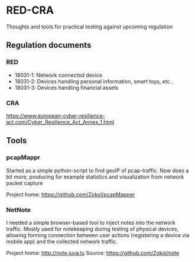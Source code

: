 # RED-CRA
Thoughts and tools for practical testing against upcoming regulation

## Regulation documents

### RED
* 18031-1: Network connected device
* 18031-2: Devices handling personal information, smart toys, etc..
* 18031-3: Devices handling financial assets

### CRA
https://www.european-cyber-resilience-act.com/Cyber_Resilience_Act_Annex_1.html

## Tools

### pcapMappr

Started as a simple python-script to find geoIP of pcap-traffic.
Now does a bit more, producing for example statistics and visualization from network packet capture

Project home: https://github.com/Zokol/pcapMapper

### NetNote

I needed a simple browser-based tool to inject notes into the network traffic.
Mostly used for notekeeping during testing of physical devices, allowing forming connection between user actions (registering a device via mobile app) and the collected network traffic. 

Project home: http://note.juva.lu
Source: https://github.com/Zokol/note
